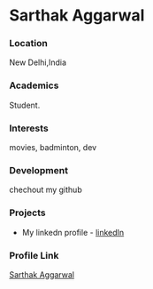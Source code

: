# Sarthak Aggarwal

### Location

New Delhi,India

### Academics

 Student.

### Interests

movies, badminton, dev

### Development

chechout my github

### Projects

- My linkedn profile - [linkedIn](https://www.linkedin.com/in/sarthak-aggarwal-6b88bb18b/)

### Profile Link

[Sarthak Aggarwal](https://github.com/Sarthak-Agg)
